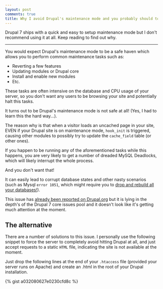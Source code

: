 ```yaml
---
layout: post
comments: true
title: Why I avoid Drupal's maintenance mode and you probably should too
---
```


Drupal 7 ships with a quick and easy to setup maintenance mode but I don't recommend using it at all.  Keep reading to find out why.

-----

You would expect Drupal's maintenance mode to be a safe haven which allows you to perform common maintenance tasks such as:

* Reverting a few features
* Updating modules or Drupal core
* Install and enable new modules
* Etc.

These tasks are often intensive on the database and CPU usage of your server, so you don't want any users to be browsing your site and potentially halt this tasks.

It turns out to be Drupal's maintenance mode is not safe at all!  (Yes, I had to learn this the hard way...).

The reason why is that when a visitor loads an uncached page in your site, EVEN if your Drupal site is on maintenance mode, `hook_init` is triggered, causing other modules to possibly try to update the `cache_field` table (or other ones).

If you happen to be running any of the aforementioned tasks while this happens, you are very likely to get a number of dreaded MySQL Deadlocks, which will likely interrupt the whole process.

And you don't want that!

It can easily lead to corrupt database states and other nasty scenarios (such as Mysql `error 1051`, which might require you to [drop and rebuild all your databases!](http://stackoverflow.com/questions/3927690/howto-clean-a-mysql-innodb-storage-engine/4056261#4056261)).

This issue has [already been reported on Drupal.org](https://www.drupal.org/node/2523880) but it is lying in the depth's of the Drupal 7 core issues pool and it doesn't look like it's getting much attention at the moment.

## The alternative

There are a number of solutions to this issue.  I personally use the following snippet to force the server to completely avoid hitting Drupal at all, and just accept requests to a static `HTML` file, indicating the site is not available at the moment.

Just drop the following lines at the end of your `.htaccess` file (provided your server runs on Apache) and create an .html in the root of your Drupal installation.

{% gist a032080627e0230cfd8c %}
